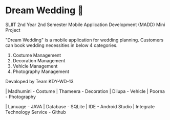 # Dream Wedding :ring:

SLIIT 2nd Year 2nd Semester Mobile Application Development (MADD) Mini Project

"Dream Wedding" is a mobile application for wedding planning. Customers can book wedding necessities in below 4 categories.
  1. Costume Management
  2. Decoration Management
  3. Vehicle Management
  4. Photography Management

Devaloped by Team KDY-WD-13

| Madhumini - Costume | Thameera - Decoration | Dilupa - Vehicle | Poorna - Photography

| Lanuage - JAVA | Database - SQLite | IDE - Android Studio | Integrate Technology Service - Github


